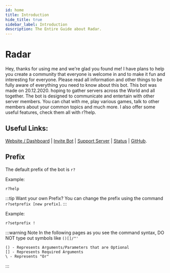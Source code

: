 ```yaml
---
id: home
title: Introduction
hide_title: true
sidebar_label: Introduction
description: The Entire Guide about Radar.
---
```


# Radar
Hey, thanks for using me and we're glad you found me! I have plans to help you create a community that everyone is welcome in and to make it fun and interesting for everyone. Please read all information and other things to be fully aware of everything you need to know about this bot. This bot was made on 20.12.2020. hoping to gather servers across the World and all together. The bot is designed to communicate and entertain with other server members. You can chat with me, play various games, talk to other members about your common topics and much more. I also offer some useful features, check them all with r?help.

## Useful Links: 
[Website / Dashboard](https://radar-bot.xyz) | [Invite Bot](https://discord.com/api/oauth2/authorize?client_id=787438051479388170&permissions=8&scope=bot) | [Support Server](https://discord.com/invite/SHpVQNmgHt) | [Status](https://status.radar-bot.xyz/) | [GitHub](https://github.com/Radar-Bot).

## Prefix
The default prefix of the bot is `r?`

Example: 
```
r?help
```


:::tip Want your own Prefix?
You can change the prefix using the command `r?setprefix [new prefix]`.
:::

Example: 
```
r?setprefix !
```

:::warning Note
In the following pages as you see the command syntax, DO NOT type out symbols like `()[]/"'`
```
() - Represents Arguments/Parameters that are Optional
[] - Represents Required Arguments
\ - Represents "Or" 
```
:::
